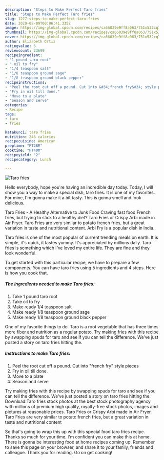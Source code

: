```yaml
---
description: "Steps to Make Perfect Taro fries"
title: "Steps to Make Perfect Taro fries"
slug: 1277-steps-to-make-perfect-taro-fries
date: 2020-08-09T00:06:41.335Z
image: https://img-global.cpcdn.com/recipes/ca66039e9ff8a063/751x532cq70/taro-fries-recipe-main-photo.jpg
thumbnail: https://img-global.cpcdn.com/recipes/ca66039e9ff8a063/751x532cq70/taro-fries-recipe-main-photo.jpg
cover: https://img-global.cpcdn.com/recipes/ca66039e9ff8a063/751x532cq70/taro-fries-recipe-main-photo.jpg
author: Elizabeth Ortiz
ratingvalue: 5
reviewcount: 23699
recipeingredient:
- "1 pound taro root"
- " oil to fry"
- "1/4 teaspoon salt"
- "1/8 teaspoon ground sage"
- "1/8 teaspoon ground black pepper"
recipeinstructions:
- "Peel the root cut off a pound. Cut into &#34;french fry&#34; style pieces"
- "Fry in oil till done."
- "Move to a plate"
- "Season and serve"
categories:
- Recipe
tags:
- taro
- fries

katakunci: taro fries 
nutrition: 246 calories
recipecuisine: American
preptime: "PT28M"
cooktime: "PT40M"
recipeyield: "2"
recipecategory: Lunch

---
```



![Taro fries](https://img-global.cpcdn.com/recipes/ca66039e9ff8a063/751x532cq70/taro-fries-recipe-main-photo.jpg)

Hello everybody, hope you're having an incredible day today. Today, I will show you a way to make a special dish, taro fries. It is one of my favorites. For mine, I'm gonna make it a bit tasty. This is gonna smell and look delicious.

Taro Fries - A Healthy Alternative to Junk Food Craving fast food French fries, but trying to stick to a healthy diet? Taro Fries or Crispy Arbi made in Air Fryer. Taro Fries are very similar to potato french fries, but a great variation in taste and nutritional content. Arbi Fry is a popular dish in India.

Taro fries is one of the most popular of current trending meals on earth. It is simple, it's quick, it tastes yummy. It's appreciated by millions daily. Taro fries is something which I've loved my entire life. They are fine and they look wonderful.


To get started with this particular recipe, we have to prepare a few components. You can have taro fries using 5 ingredients and 4 steps. Here is how you cook that.

<!--inarticleads1-->

##### The ingredients needed to make Taro fries:

1. Take 1 pound taro root
1. Take  oil to fry
1. Make ready 1/4 teaspoon salt
1. Make ready 1/8 teaspoon ground sage
1. Make ready 1/8 teaspoon ground black pepper


One of my favorite things to do. Taro is a root vegetable that has three times more fiber and nutrition as a regular potato. Try making fries with this recipe by swapping spuds for taro and see if you can tell the difference. We&#39;ve just posted a story on taro fries hitting the. 

<!--inarticleads2-->

##### Instructions to make Taro fries:

1. Peel the root cut off a pound. Cut into &#34;french fry&#34; style pieces
1. Fry in oil till done.
1. Move to a plate
1. Season and serve


Try making fries with this recipe by swapping spuds for taro and see if you can tell the difference. We&#39;ve just posted a story on taro fries hitting the. Download Taro fries stock photos at the best stock photography agency with millions of premium high quality, royalty-free stock photos, images and pictures at reasonable prices. Taro Fries or Crispy Arbi made in Air Fryer. Taro Fries are very similar to potato french fries, but a great variation in taste and nutritional content 

So that's going to wrap this up with this special food taro fries recipe. Thanks so much for your time. I'm confident you can make this at home. There is gonna be interesting food at home recipes coming up. Remember to save this page on your browser, and share it to your family, friends and colleague. Thank you for reading. Go on get cooking!
